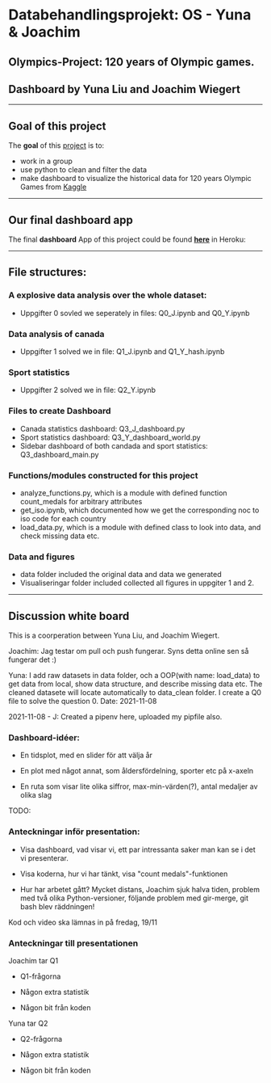 
# Databehandlingsprojekt: OS - Yuna & Joachim

## Olympics-Project: 120 years of Olympic games. 

## Dashboard by Yuna Liu and Joachim Wiegert

---
## Goal of this project

The **goal** of this [project][projectlink] is to:
- work in a group
- use python to clean and filter the data
- make dashboard to visualize the historical data 
for 120 years Olympic Games from [Kaggle][kagglelink]

[projectlink]: https://github.com/yuna-liu/Databehandling-OS-Yuna-Joachim/blob/main/Projekt_OS.pdf

[kagglelink]: https://www.kaggle.com/heesoo37/120-years-of-olympic-history-athletes-and-results

---

## Our final dashboard app

The final **dashboard** App of this project could be found **[here][dashboardlink]** in Heroku:

[dashboardlink]: https://dashboard-yuna-joachim.herokuapp.com/

---

## File structures:

### A explosive data analysis over the whole dataset:
- Uppgifter 0 sovled we seperately in files: Q0_J.ipynb and Q0_Y.ipynb

### Data analysis of canada
- Uppgifter 1 solved we in file: Q1_J.ipynb and Q1_Y_hash.ipynb

### Sport statistics
- Uppgifter 2 solved we in file: Q2_Y.ipynb

### Files to create Dashboard
- Canada statistics dashboard: Q3_J_dashboard.py
- Sport statistics dashboard: Q3_Y_dashboard_world.py
- Sidebar dashboard of both candada and sport statistics: Q3_dashboard_main.py

### Functions/modules constructed for this project
- analyze_functions.py, which is a module with defined function count_medals for arbitrary attributes
- get_iso.ipynb, which documented how we get the corresponding noc to iso code for each country
- load_data.py, which is a module with defined class to look into data, and check missing data etc.

### Data and figures
- data folder included the original data and data we generated
- Visualiseringar folder included collected all figures in uppgiter 1 and 2.


---
## Discussion white board
This is a coorperation between Yuna Liu, and Joachim Wiegert.

Joachim: Jag testar om pull och push fungerar. Syns detta online sen så fungerar det :)

Yuna: I add raw datasets in data folder, och a OOP(with name: load_data) to get data from local, show data structure, and describe missing data etc. The cleaned datasete will locate automatically to data_clean folder. I create a Q0 file to solve the question 0. Date: 2021-11-08

2021-11-08 - J: Created a pipenv here, uploaded my pipfile also.

### Dashboard-idéer:

- En tidsplot, med en slider för att välja år

- En plot med något annat, som åldersfördelning, sporter etc på x-axeln

- En ruta som visar lite olika siffror, max-min-värden(?), antal medaljer av olika slag

TODO:

### Anteckningar inför presentation:

- Visa dashboard, vad visar vi, ett par intressanta saker man kan se i det vi presenterar.

- Visa koderna, hur vi har tänkt, visa "count medals"-funktionen

- Hur har arbetet gått? Mycket distans, Joachim sjuk halva tiden, problem med två olika Python-versioner, följande problem med gir-merge, git bash blev räddningen!

Kod och video ska lämnas in på fredag, 19/11

### Anteckningar till presentationen

Joachim tar Q1

- Q1-frågorna

- Någon extra statistik

- Någon bit från koden

Yuna tar Q2

- Q2-frågorna

- Någon extra statistik

- Någon bit från koden







